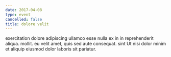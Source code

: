 ```yaml
---
date: 2017-04-08
type: event
cancelled: false
title: dolore velit
---
```

exercitation dolore adipiscing ullamco esse nulla ex in in reprehenderit aliqua. mollit. eu velit amet, quis sed aute consequat. sint Ut nisi dolor minim et aliquip eiusmod dolor laboris sit pariatur.